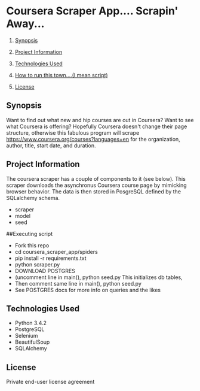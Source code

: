 # Coursera Scraper App.... Scrapin' Away...

1. [Synopsis](#synopsis)

2. [Project Information](#project-information)

3. [Technologies Used](#technologies-used)

4. [How to run this town....(I mean script)](#technologies-used)

5. [License](#license)

## Synopsis

Want to find out what new and hip courses are out in Coursera? Want to see what Coursera is offering?  Hopefully Coursera doesn't change their page structure, otherwise this fabulous program will scrape https://www.coursera.org/courses?languages=en for the organization, author, title, start date, and duration. 

## Project Information
The coursera scraper has a couple of components to it (see below). This scraper downloads the asynchronus Coursera course page by mimicking browser behavior. The data is then stored in PosgreSQL defined by the SQLalchemy schema.
   
* scraper
* model 
* seed


##Executing script
* Fork this repo
* cd coursera_scraper_app/spiders
* pip install -r requirements.txt
* python scraper.py
* DOWNLOAD POSTGRES
* (uncomment line in main(),  python seed.py  This initializes db tables, 
* Then comment same line in main(),  python seed.py
* See POSTGRES docs for more info on queries and the likes

## Technologies Used
* Python 3.4.2
* PostgreSQL
* Selenium
* BeautifulSoup
* SQLAlchemy 

## License
Private end-user license agreement